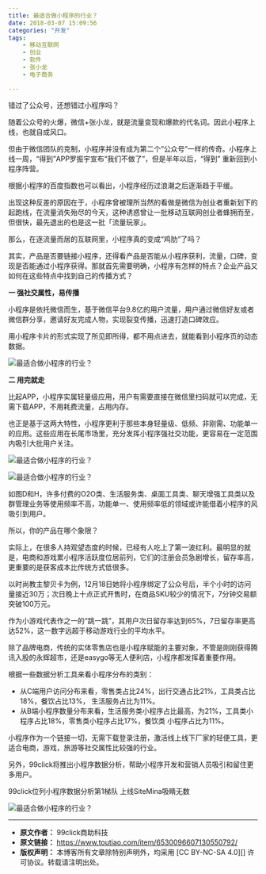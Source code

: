 ```yaml
---
title: 最适合做小程序的行业？
date: 2018-03-07 15:09:56
categories: "开发"
tags:
	- 移动互联网
	- 创业
	- 软件
	- 张小龙
	- 电子商务

---
```


错过了公众号，还想错过小程序吗？

随着公众号的火爆，微信+张小龙，就是流量变现和爆款的代名词。因此小程序上线，也就自成风口。

但由于微信团队的克制，小程序并没有成为第二个“公众号”一样的传奇。小程序上线一周，“得到”APP罗振宇宣布“我们不做了”，但是半年以后，“得到” 重新回到小程序阵营。

根据小程序的百度指数也可以看出，小程序经历过浪潮之后逐渐趋于平缓。

出现这种反差的原因在于，小程序曾被理所当然的看做是微信为创业者重新划下的起跑线，在流量消失殆尽的今天，这种诱惑曾让一批移动互联网创业者蜂拥而至，但很快，最先退出的也是这一批「流量玩家」。

那么，在逐流量而居的互联网里，小程序真的变成“鸡肋”了吗？

其实，产品是否要链接小程序，还得看产品是否能从小程序获利，流量，口碑，变现是否能通过小程序获得。那就首先需要明确，小程序有怎样的特点？企业产品又如何在这些特点中找到自己的传播方式？

**一 强社交属性，易传播** 

小程序是依托微信而生，基于微信平台9.8亿的用户流量，用户通过微信好友或者微信群分享，邀请好友完成人物，实现裂变传播，迅速打造口碑效应。

用小程序卡片的形式实现了所见即所得，都不用点进去，就能看到小程序页的动态数据。

![最适合做小程序的行业？][IJIN-U3VF-EYYU.jpg]

**二 用完就走**

比起APP，小程序实属轻量级应用，用户有需要直接在微信里扫码就可以完成，无需下载APP，不用耗费流量，占用内存。

也正是基于这两大特性，小程序更利于那些本身轻量级、低频、非刚需、功能单一的应用。这些应用在长尾市场里，充分发挥小程序强社交功能，更容易在一定范围内吸引大批用户关注。

![最适合做小程序的行业？][EAFB-NZQY-AF2Q.jpg]

![最适合做小程序的行业？][6c3100060a3da037c17e]

如图D和H，许多付费的O2O类、生活服务类、桌面工具类、聊天增强工具类以及群管理业务等使用频率不高，功能单一、使用频率低的领域或许能借着小程序的风吸引到用户。

所以，你的产品在哪个象限？

实际上，在很多人持观望态度的时候，已经有人吃上了第一波红利。最明显的就是，电商和游戏累小程序活跃度位居前列，它们的注册会员急剧增长，留存率高，更重要的是获客成本比传统方式低很多。

以时尚教主黎贝卡为例，12月18日她将小程序绑定了公众号后，半个小时的访问量接近30万；次日晚上十点正式开售时，在商品SKU较少的情况下，7分钟交易额突破100万元。

作为小游戏代表作之一的“跳一跳”，其用户次日留存率达到65%，7日留存率更高达52%，这一数字远超于移动游戏行业的平均水平。

除了品牌电商，传统的实体零售店也是小程序赋能的主要对象，不管是刚刚获得腾讯入股的永辉超市，还是easygo等无人便利店，小程序都发挥着重要作用。

根据一些数据分析工具来看小程序分布的类别：

 *  从C端用户访问分布来看，零售类占比24%，出行交通占比21%，工具类占比18%，餐饮占比13%， 生活服务占比为11%。
 *  从B端小程序数量分布来看，生活服务类小程序占比最高，为21%，工具类小程序占比18%，零售类小程序占比17%，餐饮类 小程序占比为11%。

小程序作为一个链接一切，无需下载登录注册，激活线上线下厂家的轻便工具，更适合电商，游戏，旅游等社交属性比较强的行业。

另外，99click将推出小程序数据分析，帮助小程序开发和营销人员吸引和留住更多用户。

99click位列小程序数据分析第1梯队 上线SiteMina吸睛无数

![最适合做小程序的行业？][QZU7-7NBE-MRFU.gif]

--------------------


[IJIN-U3VF-EYYU.jpg]: /pro/os/crawler/IJIN-U3VF-EYYU.jpg
[EAFB-NZQY-AF2Q.jpg]: /pro/os/crawler/EAFB-NZQY-AF2Q.jpg
[6c3100060a3da037c17e]: http://p3.pstatp.com/large/6c3100060a3da037c17e
[QZU7-7NBE-MRFU.gif]: /pro/os/crawler/QZU7-7NBE-MRFU.gif
 *  **原文作者：** 99click商助科技
 *  **原文链接：** https://www.toutiao.com/item/6530096607130550792/
 *  **版权声明：** 本博客所有文章除特别声明外，均采用 [CC BY-NC-SA 4.0][] 许可协议。转载请注明出处。